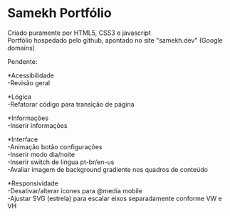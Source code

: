 # Samekh Portfólio

Criado puramente por HTML5, CSS3 e javascript  
Portfólio hospedado pelo github, apontado no site "samekh.dev" (Google domains)  
  
Pendente:  
  
*Acessibilidade  
-Revisão geral  
  
*Lógica  
-Refatorar código para transição de página  
  
*Informações  
-Inserir informações  
  
*Interface  
-Animação botão configurações  
-Inserir modo dia/noite  
-Inserir switch de lingua pt-br/en-us  
-Avaliar imagem de background gradiente nos quadros de conteúdo  
  
*Responsividade  
-Desativar/alterar icones para @media mobile  
-Ajustar SVG (estrela) para escalar eixos separadamente conforme VW e VH  
